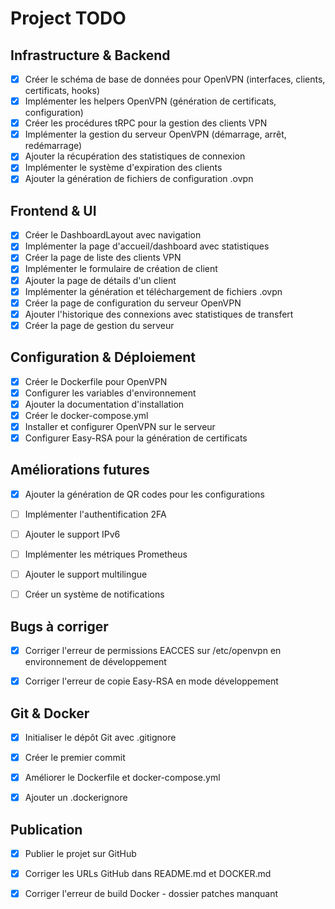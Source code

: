 # Project TODO

## Infrastructure & Backend
- [x] Créer le schéma de base de données pour OpenVPN (interfaces, clients, certificats, hooks)
- [x] Implémenter les helpers OpenVPN (génération de certificats, configuration)
- [x] Créer les procédures tRPC pour la gestion des clients VPN
- [x] Implémenter la gestion du serveur OpenVPN (démarrage, arrêt, redémarrage)
- [x] Ajouter la récupération des statistiques de connexion
- [x] Implémenter le système d'expiration des clients
- [x] Ajouter la génération de fichiers de configuration .ovpn

## Frontend & UI
- [x] Créer le DashboardLayout avec navigation
- [x] Implémenter la page d'accueil/dashboard avec statistiques
- [x] Créer la page de liste des clients VPN
- [x] Implémenter le formulaire de création de client
- [x] Ajouter la page de détails d'un client
- [x] Implémenter la génération et téléchargement de fichiers .ovpn
- [x] Créer la page de configuration du serveur OpenVPN
- [x] Ajouter l'historique des connexions avec statistiques de transfert
- [x] Créer la page de gestion du serveur

## Configuration & Déploiement
- [x] Créer le Dockerfile pour OpenVPN
- [x] Configurer les variables d'environnement
- [x] Ajouter la documentation d'installation
- [x] Créer le docker-compose.yml
- [x] Installer et configurer OpenVPN sur le serveur
- [x] Configurer Easy-RSA pour la génération de certificats

## Améliorations futures
- [x] Ajouter la génération de QR codes pour les configurations
- [ ] Implémenter l'authentification 2FA
- [ ] Ajouter le support IPv6
- [ ] Implémenter les métriques Prometheus
- [ ] Ajouter le support multilingue
- [ ] Créer un système de notifications



## Bugs à corriger
- [x] Corriger l'erreur de permissions EACCES sur /etc/openvpn en environnement de développement



- [x] Corriger l'erreur de copie Easy-RSA en mode développement



## Git & Docker
- [x] Initialiser le dépôt Git avec .gitignore
- [x] Créer le premier commit
- [x] Améliorer le Dockerfile et docker-compose.yml
- [x] Ajouter un .dockerignore



## Publication
- [x] Publier le projet sur GitHub



- [x] Corriger les URLs GitHub dans README.md et DOCKER.md



- [x] Corriger l'erreur de build Docker - dossier patches manquant

